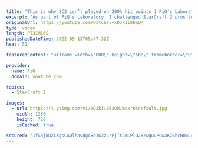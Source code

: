 ```yaml
---
title: "This is why SC2 isn’t played on 200% hit points | PiG's Laboratory - StarCraft 2"
excerpt: "As part of PiG's Laboratory, I challenged StarCraft 2 pros to play with 200% hit points while everything else remained the same. The results: some units get crazy OP. You can check this out for yourself using the \"PiG's Laboratory\" mod created by nice_username  If you want to see what 50% hit points"
originalUrl: https://youtube.com/watch?v=xDJkIi86aQM
type: video
length: PT31M16S
publishedDateTime: 2022-09-13T05:47:32Z
heat: 51

featuredContent: "<iframe width=\"800\" height=\"500\" frameborder=\"0\" src=\"https://www.youtube.com/embed/xDJkIi86aQM\" allow=\"accelerometer; autoplay; encrypted-media; gyroscope; picture-in-picture\" allowfullscreen></iframe>"

provider:
  name: PiG
  domain: youtube.com

topics:
  - StarCraft 2

images:
  - url: https://i.ytimg.com/vi/xDJkIi86aQM/maxresdefault.jpg
    width: 1280
    height: 720
    isCached: true

secured: "1fS8jWDZCXgsCAQlhavdgo8e1G3zLrPjTtJmLPlO28/wquuPCwaKZ6hcHOwLc+lInwFR56V1s3eQRIEyPH/H8BKH3pURYC82v/hVse77z4NmyJ+TPNEmh7tc2xvrxKL//5gmao5YT7WJkdZmVPtowSzhuiaTSdb6Td18+UB1SWqx+NCdJEM/IIz4o+odJDbMrF8Suta1FHyE6VkLJpp6rgB7CL9lGjcYGqyQ7gdhFrdcrWzrpipgA+s1RXG8AKAYO2t6CIagfCoueiX2jLpGMvj9uQNo+GsJ2/JQSxOW2jRraqKsp//TlBsmNy5iTN00OSJsUjes2Y0qF05ACnQGLhN8zzwzJV03NNNopcRunI5XIfJqbnh0Epy0nSX+gmt/F3Ip5j47iQBxeW/K9Idkah+H9DES1qrBmvFqdFOzlxM=;KkT69P2afM0oMCQxeZECKA=="
---
```


